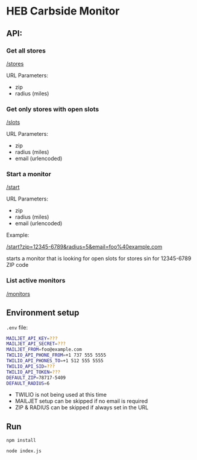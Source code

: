 # HEB Carbside Monitor

## API:

### Get all stores

[/stores]()

URL Parameters:
* zip
* radius (miles)

### Get only stores with open slots

[/slots]()

URL Parameters:
* zip
* radius (miles)
* email (urlencoded)

### Start a monitor

[/start]()

URL Parameters:
* zip
* radius (miles)
* email (urlencoded)

Example:

[/start?zip=12345-6789&radius=5&email=foo%40example.com]()

starts a monitor that is looking for open slots for stores sin  for 12345-6789 ZIP code

### List active monitors
[/monitors]()

## Environment setup

`.env` file:

```bash
MAILJET_API_KEY=???
MAILJET_API_SECRET=???
MAILJET_FROM=foo@example.com
TWILIO_API_PHONE_FROM=+1 737 555 5555
TWILIO_API_PHONES_TO=+1 512 555 5555
TWILIO_API_SID=???
TWILIO_API_TOKEN=???
DEFAULT_ZIP=78717-5409
DEFAULT_RADIUS=6
```

* TWILIO is not being used at this time
* MAILJET setup can be skipped if no email is required
* ZIP & RADIUS can be skipped if always set in the URL

## Run

`npm install`

`node index.js`
